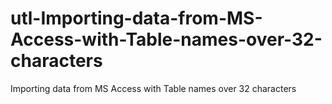 # utl-Importing-data-from-MS-Access-with-Table-names-over-32-characters
Importing data from MS Access with Table names over 32 characters
